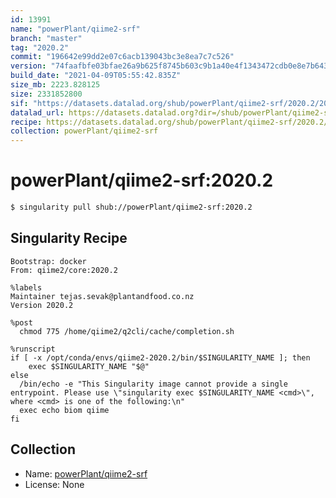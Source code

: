 ```yaml
---
id: 13991
name: "powerPlant/qiime2-srf"
branch: "master"
tag: "2020.2"
commit: "196642e99dd2e07c6acb139043bc3e8ea7c7c526"
version: "74faafbfe03bfae26a9b625f8745b603c9b1a40e4f1343472cdb0e8e7b643004"
build_date: "2021-04-09T05:55:42.835Z"
size_mb: 2223.828125
size: 2331852800
sif: "https://datasets.datalad.org/shub/powerPlant/qiime2-srf/2020.2/2021-04-09-196642e9-74faafbf/74faafbfe03bfae26a9b625f8745b603c9b1a40e4f1343472cdb0e8e7b643004.sif"
datalad_url: https://datasets.datalad.org?dir=/shub/powerPlant/qiime2-srf/2020.2/2021-04-09-196642e9-74faafbf/
recipe: https://datasets.datalad.org/shub/powerPlant/qiime2-srf/2020.2/2021-04-09-196642e9-74faafbf/Singularity
collection: powerPlant/qiime2-srf
---
```


# powerPlant/qiime2-srf:2020.2

```bash
$ singularity pull shub://powerPlant/qiime2-srf:2020.2
```

## Singularity Recipe

```singularity
Bootstrap: docker
From: qiime2/core:2020.2

%labels
Maintainer tejas.sevak@plantandfood.co.nz
Version 2020.2

%post
  chmod 775 /home/qiime2/q2cli/cache/completion.sh

%runscript
if [ -x /opt/conda/envs/qiime2-2020.2/bin/$SINGULARITY_NAME ]; then
    exec $SINGULARITY_NAME "$@"
else
  /bin/echo -e "This Singularity image cannot provide a single entrypoint. Please use \"singularity exec $SINGULARITY_NAME <cmd>\", where <cmd> is one of the following:\n"
  exec echo biom qiime
fi
```

## Collection

 - Name: [powerPlant/qiime2-srf](https://github.com/powerPlant/qiime2-srf)
 - License: None

